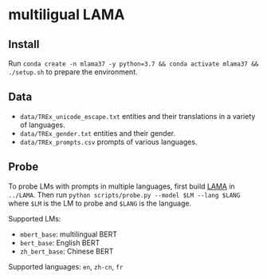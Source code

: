 # multiligual LAMA

## Install

Run `conda create -n mlama37 -y python=3.7 && conda activate mlama37 && ./setup.sh` to prepare the environment.

## Data

- `data/TREx_unicode_escape.txt` entities and their translations in a variety of languages.
- `data/TREx_gender.txt` entities and their gender.
- `data/TREx_prompts.csv` prompts of various languages.

## Probe

To probe LMs with prompts in multiple languages, first build [LAMA](https://github.com/facebookresearch/LAMA) in `../LAMA`.
Then run `python scripts/probe.py --model $LM --lang $LANG` where `$LM` is the LM to probe and `$LANG` is the language.

Supported LMs:
- `mbert_base`: multilingual BERT
- `bert_base`: English BERT
- `zh_bert_base`: Chinese BERT

Supported languages: `en`, `zh-cn`, `fr`
